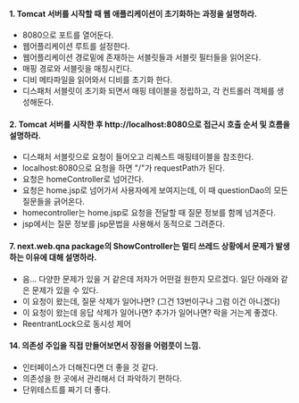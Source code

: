 #### 1. Tomcat 서버를 시작할 때 웹 애플리케이션이 초기화하는 과정을 설명하라.
* 8080으로 포트를 열어둔다.
* 웹어플리케이션 루트를 설정한다.
* 웹어플리케이션 경로밑에 존재하는 서블릿들과 서블릿 필터들을 읽어온다.
* 매핑 경로와 서블릿을 매칭시킨다.
* 디비 메타파일을 읽어와서 디비를 초기화 한다.
* 디스패처 서블릿이 초기화 되면서 매핑 테이블을 정립하고, 각 컨트롤러 객체를 생성해둔다.

#### 2. Tomcat 서버를 시작한 후 http://localhost:8080으로 접근시 호출 순서 및 흐름을 설명하라.
* 디스패처 서블릿으로 요청이 들어오고 리퀘스트 매핑테이블을 참조한다.
* localhost:8080으로 요청을 하면 "/"가 requestPath가 된다.
* 요청은 homeController로 넘어간다.
* 요청은 home.jsp로 넘어가서 사용자에게 보여지는데, 이 때 questionDao의 모든 질문들을 긁어온다.
* homecontroller는 home.jsp로 요청을 전달할 때 질문 정보를 함께 넘겨준다.
* jsp에서는 질문 정보를 jsp문법을 사용해서 동적으로 그려준다.

#### 7. next.web.qna package의 ShowController는 멀티 쓰레드 상황에서 문제가 발생하는 이유에 대해 설명하라.
* 음... 다양한 문제가 있을 거 같은데 저자가 어떤걸 원한지 모르겠다. 일단 아래와 같은 문제가 있을 수 있다.
* 이 요청이 왔는데, 질문 삭제가 일어나면? (그건 13번이구나 그럼 이건 아니겠다)
* 이 요청이 왔는데 응답 삭제가 일어나면? 추가가 일어나면? 락을 거는게 좋겠다.
* ReentrantLock으로 동시성 제어

#### 14. 의존성 주입을 직접 만들어보면서 장점을 어렴풋이 느낌.
* 인터페이스가 더해진다면 더 좋을 것 같다.
* 의존성을 한 곳에서 관리해서 더 파악하기 편하다.
* 단위테스트를 짜기 더 좋다. 
